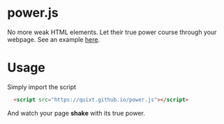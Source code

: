 <h1>power.js</h1>

No more weak HTML elements.
Let their true power course through your webpage.
See an example <a href="https://quixt.github.io/examples/powerjs">here</a>.

<h1>Usage</h1>

Simply import the script
```html
  <script src="https://quixt.github.io/power.js"></script>
```
And watch your page **shake** with its true power.

